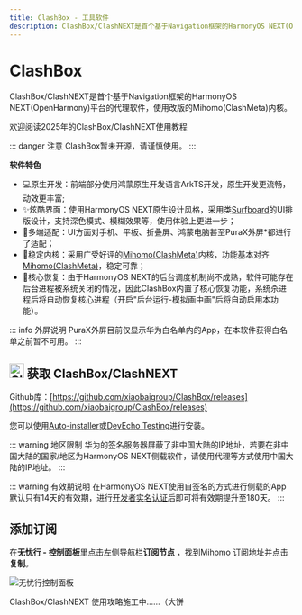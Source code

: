 ```yaml
---
title: ClashBox - 工具软件
description: ClashBox/ClashNEXT是首个基于Navigation框架的HarmonyOS NEXT(OpenHarmony)平台的代理软件，使用改版的Mihomo(ClashMeta)内核。
---
```


# ClashBox

ClashBox/ClashNEXT是首个基于Navigation框架的HarmonyOS NEXT(OpenHarmony)平台的代理软件，使用改版的Mihomo(ClashMeta)内核。

欢迎阅读2025年的ClashBox/ClashNEXT使用教程

::: danger 注意
ClashBox暂未开源，请谨慎使用。
:::

**软件特色**

* 💻原生开发：前端部分使用鸿蒙原生开发语言ArkTS开发，原生开发更流畅，动效更丰富;
* ✨炫酷界面：使用HarmonyOS NEXT原生设计风格，采用类[Surfboard](https://github.com/getsurfboard/surfboard)的UI排版设计，支持深色模式、模糊效果等，使用体验上更进一步；
* 📱多端适配：UI方面对手机、平板、折叠屏、鸿蒙电脑甚至PuraX外屏*都进行了适配；
* 🚀稳定内核：采用广受好评的[Mihomo(ClashMeta)](https://github.com/MetaCubeX/mihomo)内核，功能基本对齐[Mihomo(ClashMeta)](https://github.com/MetaCubeX/mihomo)，稳定可靠；
* 🔄核心恢复：由于HarmonyOS NEXT的后台调度机制尚不成熟，软件可能存在后台进程被系统关闭的情况，因此ClashBox内置了核心恢复功能，系统杀进程后将自动恢复核心进程（开启"后台运行-模拟画中画"后将自动启用本功能）。

::: info 外屏说明
PuraX外屏目前仅显示华为白名单内的App，在本软件获得白名单之前暂不可用。
:::

## <img src="https://1663121531-files.gitbook.io/~/files/v0/b/gitbook-x-prod.appspot.com/o/spaces%2FtaiByLw8cj0IZKJTlaiM%2Fuploads%2F383xngX8wSAPFZZieolo%2FClashBox.png?alt=media&token=cabbd278-0fd1-4848-8859-2e88d1aab990" width="26" height="26" alt="ClashBox图标"> 获取 ClashBox/ClashNEXT

Github库：[https://github.com/xiaobaigroup/ClashBox/releases](https://github.com/xiaobaigroup/ClashBox/releases)

您可以使用[Auto-installer](https://github.com/likuai2010/auto-installer/)或[DevEcho Testing](https://developer.huawei.com/consumer/cn/deveco-testing/)进行安装。

::: warning 地区限制
华为的签名服务器屏蔽了非中国大陆的IP地址，若要在非中国大陆的国家/地区为HarmonyOS NEXT侧载软件，请使用代理等方式使用中国大陆的IP地址。
:::

::: warning 有效期说明
在HarmonyOS NEXT使用自签名的方式进行侧载的App默认只有14天的有效期，进行[开发者实名认证](https://developer.huawei.com/consumer/cn/verified/enrollment)后即可将有效期提升至180天。
:::

## 添加订阅

在**无忧行 - 控制面板**里点击左侧导航栏**订阅节点** ，找到Mihomo 订阅地址并点击**复制**。

<img src="https://1663121531-files.gitbook.io/~/files/v0/b/gitbook-x-prod.appspot.com/o/spaces%2FtaiByLw8cj0IZKJTlaiM%2Fuploads%2Fbf6ZGnMBZioZr9rD5P5J%2Fimage.png?alt=media&token=173370b1-f6b5-45c1-ab1e-312afad3ce5f" alt="无忧行控制面板">

ClashBox/ClashNEXT 使用攻略施工中……（大饼
